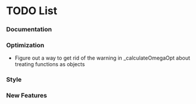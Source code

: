 # TODO List

### Documentation

### Optimization

- Figure out a way to get rid of the warning in _calculateOmegaOpt about treating functions as objects

### Style


### New Features

